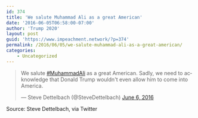 ```yaml
---
id: 374
title: 'We salute Muhammad Ali as a great American'
date: '2016-06-05T06:58:00-07:00'
author: 'Trump 2020'
layout: post
guid: 'https://www.impeachment.network/?p=374'
permalink: /2016/06/05/we-salute-muhammad-ali-as-a-great-american/
categories:
    - Uncategorized
---
```


<blockquote class="twitter-tweet"><p lang="en" dir="ltr">We salute <a href="https://twitter.com/hashtag/MuhammadAli?src=hash&amp;ref_src=twsrc%5Etfw">#MuhammadAli</a> as a great American. Sadly, we need to acknowledge that Donald Trump wouldn&#39;t even allow him to come into America.</p>&mdash; Steve Dettelbach (@SteveDettelbach) <a href="https://twitter.com/SteveDettelbach/status/739622713724002305?ref_src=twsrc%5Etfw">June 6, 2016</a></blockquote> <script async src="https://platform.twitter.com/widgets.js" charset="utf-8"></script>

Source: Steve Dettelbach, via Twitter
